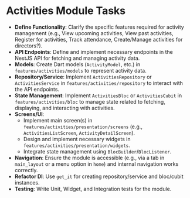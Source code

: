 # Activities Module Tasks

- **Define Functionality**: Clarify the specific features required for activity management (e.g., View upcoming activities, View past activities, Register for activities, Track attendance, Create/Manage activities for directors?).
- **API Endpoints**: Define and implement necessary endpoints in the NestJS API for fetching and managing activity data.
- **Models**: Create Dart models (`ActivityModel`, etc.) in `features/activities/models` to represent activity data.
- **Repository/Service**: Implement `ActivitiesRepository` or `ActivitiesService` in `features/activities/repository` to interact with the API endpoints.
- **State Management**: Implement `ActivitiesBloc` or `ActivitiesCubit` in `features/activities/bloc` to manage state related to fetching, displaying, and interacting with activities.
- **Screens/UI**: 
    - Implement main screen(s) in `features/activities/presentation/screens` (e.g., `ActivitiesListScreen`, `ActivityDetailScreen`).
    - Design and implement necessary widgets in `features/activities/presentation/widgets`.
    - Integrate state management using `BlocBuilder`/`BlocListener`.
- **Navigation**: Ensure the module is accessible (e.g., via a tab in `main_layout` or a menu option in `home`) and internal navigation works correctly.
- **Refactor DI**: Use `get_it` for creating repository/service and bloc/cubit instances.
- **Testing**: Write Unit, Widget, and Integration tests for the module. 